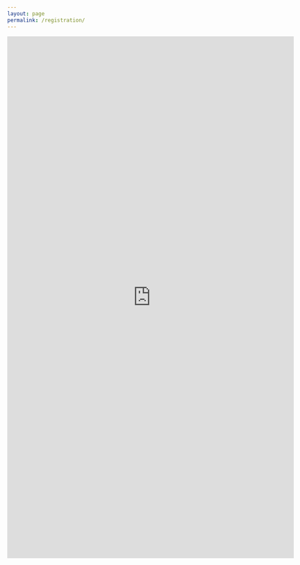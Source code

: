 ```yaml
---
layout: page
permalink: /registration/
---
```



<iframe width="660" height="1200" src="http://goo.gl/forms/Tj4hhpWmwp" frameborder="0"></iframe>


